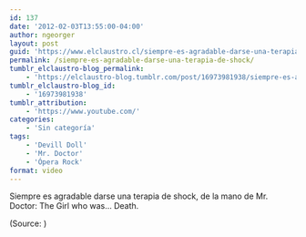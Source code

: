 ```yaml
---
id: 137
date: '2012-02-03T13:55:00-04:00'
author: ngeorger
layout: post
guid: 'https://www.elclaustro.cl/siempre-es-agradable-darse-una-terapia-de-shock/'
permalink: /siempre-es-agradable-darse-una-terapia-de-shock/
tumblr_elclaustro-blog_permalink:
    - 'https://elclaustro-blog.tumblr.com/post/16973981938/siempre-es-agradable-darse-una-terapia-de-shock'
tumblr_elclaustro-blog_id:
    - '16973981938'
tumblr_attribution:
    - 'https://www.youtube.com/'
categories:
    - 'Sin categoría'
tags:
    - 'Devill Doll'
    - 'Mr. Doctor'
    - 'Ópera Rock'
format: video
---
```


Siempre es agradable darse una terapia de shock, de la mano de Mr. Doctor: The Girl who was… Death.

<div class="attribution">(<span>Source:</span> <https://www.youtube.com/>)</div>